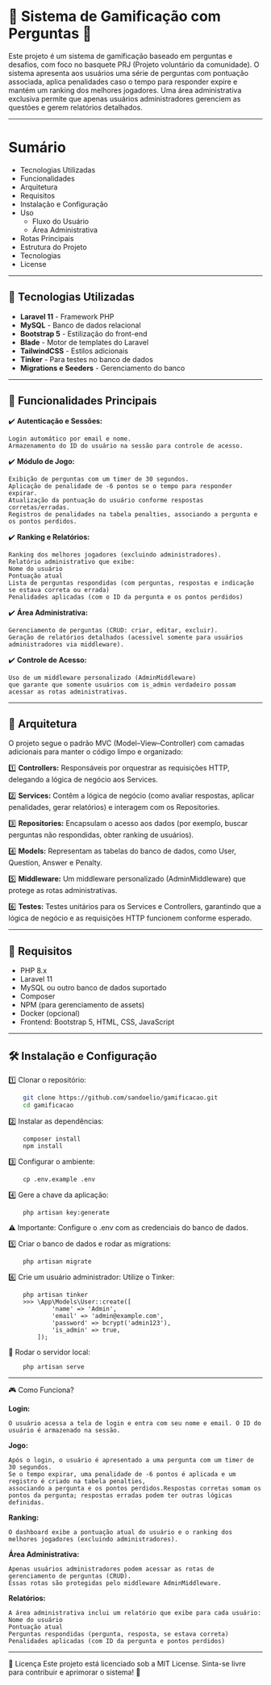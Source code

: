 # 🎯 Sistema de Gamificação com Perguntas 🏀  

Este projeto é um sistema de gamificação baseado em perguntas e desafios, com foco no basquete PRJ (Projeto voluntário da comunidade). 
O sistema apresenta aos usuários uma série de perguntas com pontuação associada, aplica penalidades caso o tempo para responder expire e mantém um ranking dos melhores jogadores. Uma área administrativa exclusiva permite que apenas usuários administradores gerenciem as questões e gerem relatórios detalhados.

---

# Sumário
* Tecnologias Utilizadas
* Funcionalidades
* Arquitetura
* Requisitos
* Instalação e Configuração
* Uso
    * Fluxo do Usuário
    * Área Administrativa
* Rotas Principais
* Estrutura do Projeto
* Tecnologias
* License

---

## 🚀 Tecnologias Utilizadas

- **Laravel 11** - Framework PHP  
- **MySQL** - Banco de dados relacional  
- **Bootstrap 5** - Estilização do front-end  
- **Blade** - Motor de templates do Laravel  
- **TailwindCSS** - Estilos adicionais  
- **Tinker** - Para testes no banco de dados  
- **Migrations e Seeders** - Gerenciamento do banco  

---
## 📌 Funcionalidades Principais

✔️ **Autenticação e Sessões:**

    Login automático por email e nome.
    Armazenamento do ID do usuário na sessão para controle de acesso.

✔️ **Módulo de Jogo:**

    Exibição de perguntas com um timer de 30 segundos.
    Aplicação de penalidade de -6 pontos se o tempo para responder expirar.
    Atualização da pontuação do usuário conforme respostas corretas/erradas.
    Registros de penalidades na tabela penalties, associando a pergunta e os pontos perdidos.
        
✔️ **Ranking e Relatórios:**

    Ranking dos melhores jogadores (excluindo administradores).
    Relatório administrativo que exibe:
    Nome do usuário
    Pontuação atual
    Lista de perguntas respondidas (com perguntas, respostas e indicação se estava correta ou errada)
    Penalidades aplicadas (com o ID da pergunta e os pontos perdidos)

✔️ **Área Administrativa:**

    Gerenciamento de perguntas (CRUD: criar, editar, excluir).
    Geração de relatórios detalhados (acessível somente para usuários administradores via middleware).

✔️ **Controle de Acesso:**

    Uso de um middleware personalizado (AdminMiddleware)
    que garante que somente usuários com is_admin verdadeiro possam acessar as rotas administrativas.

---

## 📌 Arquitetura

O projeto segue o padrão MVC (Model–View–Controller) com camadas adicionais para manter o código limpo e organizado:

1️⃣ **Controllers:** Responsáveis por orquestrar as requisições HTTP, delegando a lógica de negócio aos Services.

2️⃣ **Services:** Contêm a lógica de negócio (como avaliar respostas, aplicar penalidades, gerar relatórios) e interagem com os Repositories.

3️⃣ **Repositories:** Encapsulam o acesso aos dados (por exemplo, buscar perguntas não respondidas, obter ranking de usuários).

4️⃣ **Models:** Representam as tabelas do banco de dados, como User, Question, Answer e Penalty.

5️⃣ **Middleware:** Um middleware personalizado (AdminMiddleware) que protege as rotas administrativas.

6️⃣ **Testes:** Testes unitários para os Services e Controllers, garantindo que a lógica de negócio e as requisições HTTP funcionem conforme esperado.

---
## 📌 Requisitos

* PHP 8.x
* Laravel 11
* MySQL ou outro banco de dados suportado
* Composer
* NPM (para gerenciamento de assets)
* Docker (opcional)
* Frontend: Bootstrap 5, HTML, CSS, JavaScript
  
---
## 🛠️ Instalação e Configuração

1️⃣ Clonar o repositório:
```bash
    git clone https://github.com/sandoelio/gamificacao.git
    cd gamificacao
```

2️⃣ Instalar as dependências:
```
    composer install
    npm install
```

3️⃣ Configurar o ambiente:
```
    cp .env.example .env
```

4️⃣ Gere a chave da aplicação:
```
    php artisan key:generate
```
⚠️ Importante: Configure o .env com as credenciais do banco de dados.

5️⃣ Criar o banco de dados e rodar as migrations:
```
    php artisan migrate
```

6️⃣ Crie um usuário administrador: Utilize o Tinker:
```
    php artisan tinker
    >>> \App\Models\User::create([
            'name' => 'Admin',
            'email' => 'admin@example.com',
            'password' => bcrypt('admin123'),
            'is_admin' => true,
        ]);
```

📌 Rodar o servidor local:
```
    php artisan serve
```

---

🎮 Como Funciona?

**Login:**

    O usuário acessa a tela de login e entra com seu nome e email. O ID do usuário é armazenado na sessão.

**Jogo:**
    
    Após o login, o usuário é apresentado a uma pergunta com um timer de 30 segundos. 
    Se o tempo expirar, uma penalidade de -6 pontos é aplicada e um registro é criado na tabela penalties, 
    associando a pergunta e os pontos perdidos.Respostas corretas somam os pontos da pergunta; respostas erradas podem ter outras lógicas definidas.

**Ranking:**

    O dashboard exibe a pontuação atual do usuário e o ranking dos melhores jogadores (excluindo administradores).

**Área Administrativa:**

    Apenas usuários administradores podem acessar as rotas de gerenciamento de perguntas (CRUD). 
    Essas rotas são protegidas pelo middleware AdminMiddleware.

**Relatórios:** 

    A área administrativa inclui um relatório que exibe para cada usuário:
    Nome do usuário
    Pontuação atual
    Perguntas respondidas (pergunta, resposta, se estava correta)
    Penalidades aplicadas (com ID da pergunta e pontos perdidos)

---

📝 Licença
Este projeto está licenciado sob a MIT License.
Sinta-se livre para contribuir e aprimorar o sistema! 🚀
